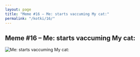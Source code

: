 ```yaml
---
layout: page
title: "Meme #16 – Me: starts vaccuming My cat:"
permalink: "/kotki/16/"
---
```


## Meme #16 – Me: starts vaccuming My cat:

![Me: starts vaccuming My cat:](https://i.chzbgr.com/full/10441192704/h0ED4F1C4/starts-vaccuming-my-cat)

